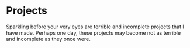 # Projects
Sparkling before your very eyes are terrible and incomplete projects that I have made. Perhaps one day, these projects may become not as terrible and incomplete as they once were.
